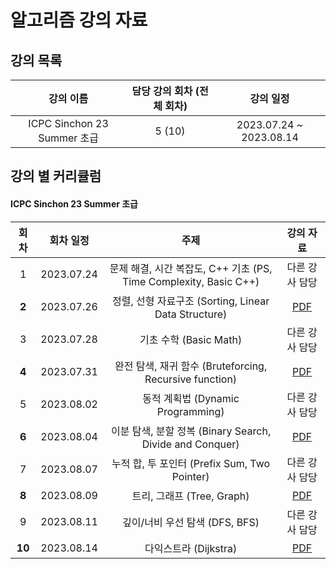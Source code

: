 # 알고리즘 강의 자료

## 강의 목록

|          강의 이름          | 담당 강의 회차 (전체 회차) |        강의 일정        |
| :-------------------------: | :------------------------: | :---------------------: |
| ICPC Sinchon 23 Summer 초급 |           5 (10)           | 2023.07.24 ~ 2023.08.14 |

## 강의 별 커리큘럼

#### ICPC Sinchon 23 Summer 초급

|  회차  | 회차 일정  |                             주제                             |                        강의 자료                         |
| :----: | :--------: | :----------------------------------------------------------: | :------------------------------------------------------: |
|   1    | 2023.07.24 | 문제 해결, 시간 복잡도, C++ 기초 (PS, Time Complexity, Basic C++) |                      다른 강사 담당                      |
| **2**  | 2023.07.26 |     정렬, 선형 자료구조 (Sorting, Linear Data Structure)     | [PDF](2023_Summer_ICPC_Sinchon/02_정렬_선형자료구조.pdf) |
|   3    | 2023.07.28 |                    기초 수학 (Basic Math)                    |                      다른 강사 담당                      |
| **4**  | 2023.07.31 |   완전 탐색, 재귀 함수 (Bruteforcing, Recursive function)    |   [PDF](2023_Summer_ICPC_Sinchon/04_완전탐색_재귀.pdf)   |
|   5    | 2023.08.02 |              동적 계획법 (Dynamic Programming)               |                      다른 강사 담당                      |
| **6**  | 2023.08.04 |   이분 탐색, 분할 정복 (Binary Search, Divide and Conquer)   | [PDF](2023_Summer_ICPC_Sinchon/06_이분탐색_분할정복.pdf) |
|   7    | 2023.08.07 |         누적 합, 투 포인터 (Prefix Sum, Two Pointer)         |                      다른 강사 담당                      |
| **8**  | 2023.08.09 |                  트리, 그래프 (Tree, Graph)                  |    [PDF](2023_Summer_ICPC_Sinchon/08_트리_그래프.pdf)    |
|   9    | 2023.08.11 |                깊이/너비 우선 탐색 (DFS, BFS)                |                      다른 강사 담당                      |
| **10** | 2023.08.14 |                    다익스트라 (Dijkstra)                     |    [PDF](2023_Summer_ICPC_Sinchon/10_다익스트라.pdf)     |

